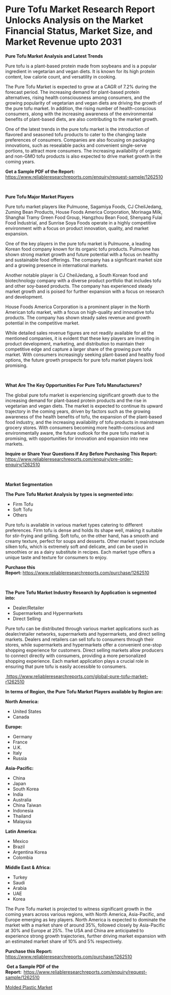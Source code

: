 <p><h1>Pure Tofu Market Research Report Unlocks Analysis on the Market Financial Status, Market Size, and Market Revenue upto 2031</h1></p><p><strong>Pure Tofu Market Analysis and Latest Trends</strong></p>
<p><p>Pure tofu is a plant-based protein made from soybeans and is a popular ingredient in vegetarian and vegan diets. It is known for its high protein content, low calorie count, and versatility in cooking.</p><p>The Pure Tofu Market is expected to grow at a CAGR of 7.2% during the forecast period. The increasing demand for plant-based protein alternatives, rising health consciousness among consumers, and the growing popularity of vegetarian and vegan diets are driving the growth of the pure tofu market. In addition, the rising number of health-conscious consumers, along with the increasing awareness of the environmental benefits of plant-based diets, are also contributing to the market growth.</p><p>One of the latest trends in the pure tofu market is the introduction of flavored and seasoned tofu products to cater to the changing taste preferences of consumers. Companies are also focusing on packaging innovations, such as resealable packs and convenient single-serve portions, to attract more consumers. The increasing availability of organic and non-GMO tofu products is also expected to drive market growth in the coming years.</p></p>
<p><strong>Get a Sample PDF of the Report:&nbsp;</strong> <a href="https://www.reliableresearchreports.com/enquiry/request-sample/1262510">https://www.reliableresearchreports.com/enquiry/request-sample/1262510</a></p>
<p>&nbsp;</p>
<p><strong>Pure Tofu Major Market Players</strong></p>
<p><p>Pure tofu market players like Pulmuone, Sagamiya Foods, CJ CheilJedang, Zuming Bean Products, House Foods America Corporation, Morinaga Milk, Shanghai Tramy Green Food Group, Hangzhou Bean Food, Shenyang Fulai Food Industrial, and Sunrise Soya Foods operate in a highly competitive environment with a focus on product innovation, quality, and market expansion.</p><p>One of the key players in the pure tofu market is Pulmuone, a leading Korean food company known for its organic tofu products. Pulmuone has shown strong market growth and future potential with a focus on healthy and sustainable food offerings. The company has a significant market size and a growing presence in international markets.</p><p>Another notable player is CJ CheilJedang, a South Korean food and biotechnology company with a diverse product portfolio that includes tofu and other soy-based products. The company has experienced steady market growth and is poised for further expansion with a focus on research and development.</p><p>House Foods America Corporation is a prominent player in the North American tofu market, with a focus on high-quality and innovative tofu products. The company has shown steady sales revenue and growth potential in the competitive market.</p><p>While detailed sales revenue figures are not readily available for all the mentioned companies, it is evident that these key players are investing in product development, marketing, and distribution to maintain their competitive edge and capture a larger share of the growing pure tofu market. With consumers increasingly seeking plant-based and healthy food options, the future growth prospects for pure tofu market players look promising.</p></p>
<p>&nbsp;</p>
<p><strong>What Are The Key Opportunities For Pure Tofu Manufacturers?</strong></p>
<p><p>The global pure tofu market is experiencing significant growth due to the increasing demand for plant-based protein products and the rise in vegetarian and vegan diets. The market is expected to continue its upward trajectory in the coming years, driven by factors such as the growing awareness of the health benefits of tofu, the expansion of the plant-based food industry, and the increasing availability of tofu products in mainstream grocery stores. With consumers becoming more health-conscious and environmentally aware, the future outlook for the pure tofu market is promising, with opportunities for innovation and expansion into new markets.</p></p>
<p><strong>Inquire or Share Your Questions If Any Before Purchasing This Report:</strong> <a href="https://www.reliableresearchreports.com/enquiry/pre-order-enquiry/1262510">https://www.reliableresearchreports.com/enquiry/pre-order-enquiry/1262510</a></p>
<p>&nbsp;</p>
<p><strong>Market Segmentation</strong></p>
<p><strong>The Pure Tofu Market Analysis by types is segmented into:</strong></p>
<p><ul><li>Firm Tofu</li><li>Soft Tofu</li><li>Others</li></ul></p>
<p><p>Pure tofu is available in various market types catering to different preferences. Firm tofu is dense and holds its shape well, making it suitable for stir-frying and grilling. Soft tofu, on the other hand, has a smooth and creamy texture, perfect for soups and desserts. Other market types include silken tofu, which is extremely soft and delicate, and can be used in smoothies or as a dairy substitute in recipes. Each market type offers a unique taste and texture for consumers to enjoy.</p></p>
<p><strong>Purchase this Report:&nbsp;</strong><a href="https://www.reliableresearchreports.com/purchase/1262510">https://www.reliableresearchreports.com/purchase/1262510</a></p>
<p>&nbsp;</p>
<p><strong>The Pure Tofu Market Industry Research by Application is segmented into:</strong></p>
<p><ul><li>Dealer/Retailer</li><li>Supermarkets and Hypermarkets</li><li>Direct Selling</li></ul></p>
<p><p>Pure tofu can be distributed through various market applications such as dealer/retailer networks, supermarkets and hypermarkets, and direct selling markets. Dealers and retailers can sell tofu to consumers through their stores, while supermarkets and hypermarkets offer a convenient one-stop shopping experience for customers. Direct selling markets allow producers to connect directly with consumers, providing a more personalized shopping experience. Each market application plays a crucial role in ensuring that pure tofu is easily accessible to consumers.</p></p>
<p><a href="https://www.reliableresearchreports.com/global-pure-tofu-market-r1262510">&nbsp;https://www.reliableresearchreports.com/global-pure-tofu-market-r1262510</a></p>
<p><strong>In terms of Region, the Pure Tofu Market Players available by Region are:</strong></p>
<p>
    <p> <strong> North America: </strong>
        <ul>
            <li>United States</li>
            <li>Canada</li>
        </ul>
        </p> 
    <p> <strong> Europe: </strong>
        <ul>
            <li>Germany</li>
            <li>France</li>
            <li>U.K.</li>
            <li>Italy</li>
            <li>Russia</li>
        </ul>
        </p> 
    <p> <strong> Asia-Pacific: </strong>
        <ul>
            <li>China</li>
            <li>Japan</li>
            <li>South Korea</li>
            <li>India</li>
            <li>Australia</li>
            <li>China Taiwan</li>
            <li>Indonesia</li>
            <li>Thailand</li>
            <li>Malaysia</li>
        </ul>
        </p> 
    <p> <strong> Latin America: </strong>
        <ul>
            <li>Mexico</li>
            <li>Brazil</li>
            <li>Argentina Korea</li>
            <li>Colombia</li>
        </ul>
        </p> 
    <p> <strong> Middle East & Africa: </strong>
        <ul>
            <li>Turkey</li>
            <li>Saudi</li>
            <li>Arabia</li>
            <li>UAE</li>
            <li>Korea</li>
        </ul>
    </p>
    </p>
<p><p>The Pure Tofu market is projected to witness significant growth in the coming years across various regions, with North America, Asia-Pacific, and Europe emerging as key players. North America is expected to dominate the market with a market share of around 35%, followed closely by Asia-Pacific at 30% and Europe at 25%. The USA and China are anticipated to experience strong growth trajectories, further driving market expansion with an estimated market share of 10% and 5% respectively.</p></p>
<p><strong>Purchase this Report: </strong><a href="https://www.reliableresearchreports.com/purchase/1262510">https://www.reliableresearchreports.com/purchase/1262510</a></p>
<p>&nbsp;<strong>Get a Sample PDF of the Report:&nbsp;&nbsp;</strong><a href="https://www.reliableresearchreports.com/enquiry/request-sample/1262510">https://www.reliableresearchreports.com/enquiry/request-sample/1262510</a></p>
<p><strong></strong></p>
<p><p><a href="https://cautious-neon-760.notion.site/Decoding-the-Molded-Plastic-Market-A-Deep-Dive-into-the-Latest-Market-Trends-Market-Segmentation--e179a5e1d6344d2680ea28a76b656742">Molded Plastic Market</a></p></p>